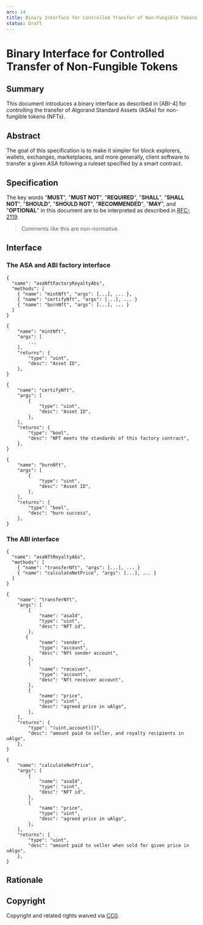 ```yaml
---
arc: 14
title: Binary Interface for Controlled Transfer of Non-Fungible Tokens
status: Draft
---
```


# Binary Interface for Controlled Transfer of Non-Fungible Tokens

## Summary

This document introduces a binary interface as described in [ABI-4] for controlling the transfer of Algorand Standard Assets (ASAs) for non-fungible tokens (NFTs).

## Abstract

The goal of this specification is to make it simpler for block explorers, wallets, exchanges, marketplaces, and more generally, client software to transfer
a given ASA following a ruleset specified by a smart contract.

## Specification

The key words "**MUST**", "**MUST NOT**", "**REQUIRED**", "**SHALL**", "**SHALL NOT**", "**SHOULD**", "**SHOULD NOT**", "**RECOMMENDED**", "**MAY**", and "**OPTIONAL**" in this document are to be interpreted as described in [RFC-2119](https://www.ietf.org/rfc/rfc2119.txt).

> Comments like this are non-normative.

## Interface

### The ASA and ABI factory interface

```
{
  "name": "asaNftFactoryRoyaltyAbs",
  "methods": [
    { "name": "mintNft", "args": [...], ... },
    { "name": "certifyNft", "args": [...], ... }
    { "name": "burnNft", "args": [...], ... }
  ]
}

{
    "name": "mintNft",
    "args": [
        ...
    ],
    "returns": {
        "type": "uint",
        "desc": "Asset ID",
    },
}

{
    "name": "certifyNft",
    "args": [
        {
            "type": "uint",
            "desc": "Asset ID",
        },
    ],
    "returns": {
        "type": "bool",
        "desc": "NFT meets the standards of this factory contract",
    },
}

{
    "name": "burnNft",
    "args": [
        {
            "type": "uint",
            "desc": "Asset ID",
        },
    ],
    "returns": {
        "type": "bool",
        "desc": "burn success",
    },
}

```

### The ABI interface

```
{
  "name": "asaNftRoyaltyAbs",
  "methods": [
    { "name": "transferNft", "args": [...], ... }
    { "name": "calculateNetPrice", "args": [...], ... }
  ]
}

{
    "name": "transferNft",
    "args": [
        {
            "name": "asaId",
            "type": "uint",
            "desc": "NFT id",
        },
       {
            "name": "sender",
            "type": "account",
            "desc": "Nft sender account",
        },
        {
            "name": "receiver",
            "type": "account",
            "desc": "Nft receiver account",
        },
        {
            "name": "price",
            "type": "uint",
            "desc": "agreed price in uAlgo",
        },
    ],
    "returns": {
        "type": "(uint,account)[]",
        "desc": "amount paid to seller, and royalty recipients in uAlgo",
    },
}

{
    "name": "calculateNetPrice",
    "args": [
        {
            "name": "asaId",
            "type": "uint",
            "desc": "NFT id",
        },
        {
            "name": "price",
            "type": "uint",
            "desc": "agreed price in uAlgo",
        },
    ],
    "returns": {
        "type": "uint",
        "desc": "amount paid to seller when sold for given price in uAlgo",
    },
}
```

## Rationale

## Copyright

Copyright and related rights waived via [CC0](https://creativecommons.org/publicdomain/zero/1.0/).
